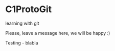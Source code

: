# C1ProtoGit
learning with git

Please, leave a message here, we will be happy :)

Testing - blabla
